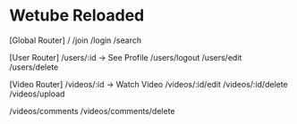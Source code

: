 # Wetube Reloaded

[Global Router]
/
/join
/login
/search

[User Router]
/users/:id -> See Profile
/users/logout
/users/edit
/users/delete

[Video Router]
/videos/:id -> Watch Video
/videos/:id/edit
/videos/:id/delete
/videos/upload

/videos/comments
/videos/comments/delete

